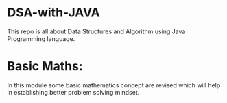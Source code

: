 # DSA-with-JAVA
This repo is all about Data Structures and Algorithm using Java Programming language.

# Basic Maths:
In this module some basic mathematics concept are revised which will help in establishing better problem solving mindset.
